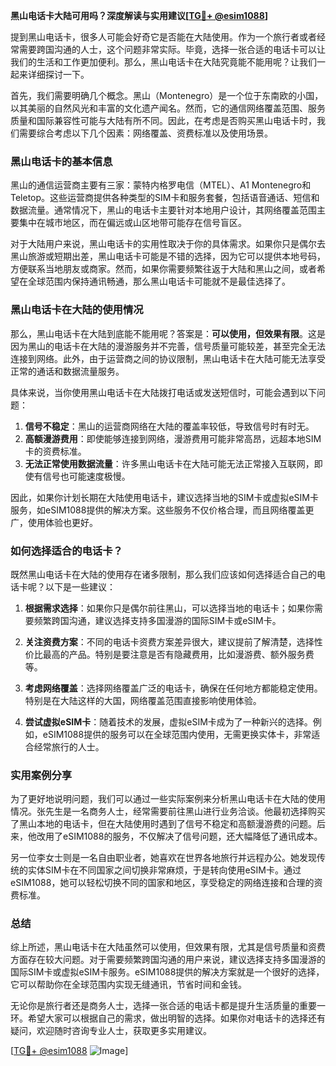 **黑山电话卡大陆可用吗？深度解读与实用建议[[TG💪+ @esim1088](https://t.me/s/esim1088)]**

提到黑山电话卡，很多人可能会好奇它是否能在大陆使用。作为一个旅行者或者经常需要跨国沟通的人士，这个问题非常实际。毕竟，选择一张合适的电话卡可以让我们的生活和工作更加便利。那么，黑山电话卡在大陆究竟能不能用呢？让我们一起来详细探讨一下。

首先，我们需要明确几个概念。黑山（Montenegro）是一个位于东南欧的小国，以其美丽的自然风光和丰富的文化遗产闻名。然而，它的通信网络覆盖范围、服务质量和国际兼容性可能与大陆有所不同。因此，在考虑是否购买黑山电话卡时，我们需要综合考虑以下几个因素：网络覆盖、资费标准以及使用场景。

### 黑山电话卡的基本信息

黑山的通信运营商主要有三家：蒙特内格罗电信（MTEL）、A1 Montenegro和Teletop。这些运营商提供各种类型的SIM卡和服务套餐，包括语音通话、短信和数据流量。通常情况下，黑山的电话卡主要针对本地用户设计，其网络覆盖范围主要集中在城市地区，而在偏远或山区地带可能存在信号盲区。

对于大陆用户来说，黑山电话卡的实用性取决于你的具体需求。如果你只是偶尔去黑山旅游或短期出差，黑山电话卡可能是不错的选择，因为它可以提供本地号码，方便联系当地朋友或商家。然而，如果你需要频繁往返于大陆和黑山之间，或者希望在全球范围内保持通讯畅通，那么黑山电话卡可能就不是最佳选择了。

### 黑山电话卡在大陆的使用情况

那么，黑山电话卡在大陆到底能不能用呢？答案是：**可以使用，但效果有限**。这是因为黑山的电话卡在大陆的漫游服务并不完善，信号质量可能较差，甚至完全无法连接到网络。此外，由于运营商之间的协议限制，黑山电话卡在大陆可能无法享受正常的通话和数据流量服务。

具体来说，当你使用黑山电话卡在大陆拨打电话或发送短信时，可能会遇到以下问题：

1. **信号不稳定**：黑山的运营商网络在大陆的覆盖率较低，导致信号时有时无。
2. **高额漫游费用**：即使能够连接到网络，漫游费用可能非常高昂，远超本地SIM卡的资费标准。
3. **无法正常使用数据流量**：许多黑山电话卡在大陆可能无法正常接入互联网，即使有信号也可能速度极慢。

因此，如果你计划长期在大陆使用电话卡，建议选择当地的SIM卡或虚拟eSIM卡服务，如eSIM1088提供的解决方案。这些服务不仅价格合理，而且网络覆盖更广，使用体验也更好。

### 如何选择适合的电话卡？

既然黑山电话卡在大陆的使用存在诸多限制，那么我们应该如何选择适合自己的电话卡呢？以下是一些建议：

1. **根据需求选择**：如果你只是偶尔前往黑山，可以选择当地的电话卡；如果你需要频繁跨国沟通，建议选择支持多国漫游的国际SIM卡或eSIM卡。
   
2. **关注资费方案**：不同的电话卡资费方案差异很大，建议提前了解清楚，选择性价比最高的产品。特别是要注意是否有隐藏费用，比如漫游费、额外服务费等。

3. **考虑网络覆盖**：选择网络覆盖广泛的电话卡，确保在任何地方都能稳定使用。特别是在大陆这样的大国，网络覆盖范围直接影响使用体验。

4. **尝试虚拟eSIM卡**：随着技术的发展，虚拟eSIM卡成为了一种新兴的选择。例如，eSIM1088提供的服务可以在全球范围内使用，无需更换实体卡，非常适合经常旅行的人士。

### 实用案例分享

为了更好地说明问题，我们可以通过一些实际案例来分析黑山电话卡在大陆的使用情况。张先生是一名商务人士，经常需要前往黑山进行业务洽谈。他最初选择购买了黑山本地的电话卡，但在大陆使用时遇到了信号不稳定和高额漫游费的问题。后来，他改用了eSIM1088的服务，不仅解决了信号问题，还大幅降低了通讯成本。

另一位李女士则是一名自由职业者，她喜欢在世界各地旅行并远程办公。她发现传统的实体SIM卡在不同国家之间切换非常麻烦，于是转向使用eSIM卡。通过eSIM1088，她可以轻松切换不同的国家和地区，享受稳定的网络连接和合理的资费标准。

### 总结

综上所述，黑山电话卡在大陆虽然可以使用，但效果有限，尤其是信号质量和资费方面存在较大问题。对于需要频繁跨国沟通的用户来说，建议选择支持多国漫游的国际SIM卡或虚拟eSIM卡服务。eSIM1088提供的解决方案就是一个很好的选择，它可以帮助你在全球范围内实现无缝通讯，节省时间和金钱。

无论你是旅行者还是商务人士，选择一张合适的电话卡都是提升生活质量的重要一环。希望大家可以根据自己的需求，做出明智的选择。如果你对电话卡的选择还有疑问，欢迎随时咨询专业人士，获取更多实用建议。

[[TG💪+ @esim1088](https://t.me/s/esim1088) ![Image](https://i.postimg.cc/4NQfJmqS/Snipaste-2025-05-13-00-14-12.png)]